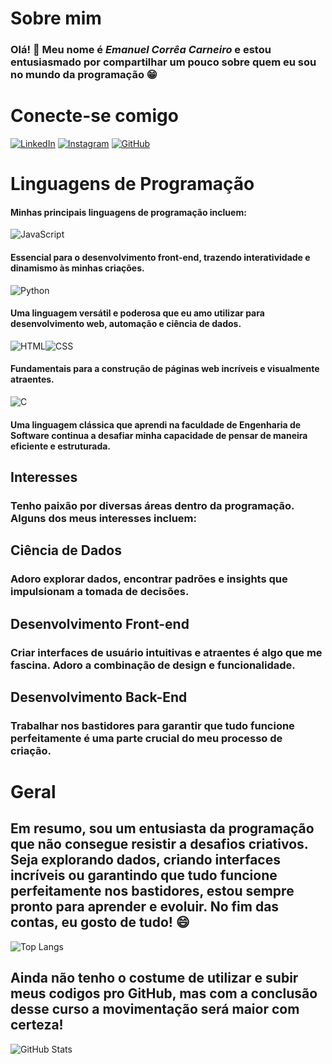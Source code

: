 # Sobre mim

 ### Olá! 👋 Meu nome é *Emanuel Corrêa Carneiro* e estou entusiasmado por compartilhar um pouco sobre quem eu sou no mundo da programação 😁
# Conecte-se comigo

[![LinkedIn](https://img.shields.io/badge/LinkedIn-0077B5?style=for-the-badge&logo=linkedin&logoColor=white)](https://www.linkedin.com/in/emanuelcorreacarneiro/)
[![Instagram](https://img.shields.io/badge/Instagram-E4405F?style=for-the-badge&logo=instagram&logoColor=white)](https://www.instagram.com/emanuelcorreaclimb/)
[![GitHub](https://img.shields.io/badge/GitHub-181717?style=for-the-badge&logo=github&logoColor=white)](https://github.com/eccarneiro)

 # Linguagens de Programação
 
#### Minhas principais linguagens de programação incluem:

![JavaScript](https://img.shields.io/badge/JavaScript-F7DF1E?style=for-the-badge&logo=javascript&logoColor=black)

#### Essencial para o desenvolvimento front-end, trazendo interatividade e dinamismo às minhas criações.

![Python](https://img.shields.io/badge/Python-3776AB?style=for-the-badge&logo=python&logoColor=white) 
#### Uma linguagem versátil e poderosa que eu amo utilizar para desenvolvimento web, automação e ciência de dados.



![HTML](https://img.shields.io/badge/HTML-E34F26?style=for-the-badge&logo=html5&logoColor=white)![CSS](https://img.shields.io/badge/CSS-1572B6?style=for-the-badge&logo=css3&logoColor=white)
#### Fundamentais para a construção de páginas web incríveis e visualmente atraentes.

![C](https://img.shields.io/badge/C-00599C?style=for-the-badge&logo=c&logoColor=white)
#### Uma linguagem clássica que aprendi na faculdade de Engenharia de Software continua a desafiar minha capacidade de pensar de maneira eficiente e estruturada.
## Interesses
### Tenho paixão por diversas áreas dentro da programação. Alguns dos meus interesses incluem:
## Ciência de Dados
### Adoro explorar dados, encontrar padrões e insights que impulsionam a tomada de decisões.
## Desenvolvimento Front-end
### Criar interfaces de usuário intuitivas e atraentes é algo que me fascina. Adoro a combinação de design e funcionalidade.
## Desenvolvimento Back-End
### Trabalhar nos bastidores para garantir que tudo funcione perfeitamente é uma parte crucial do meu processo de criação.

# Geral
## Em resumo, sou um entusiasta da programação que não consegue resistir a desafios criativos. Seja explorando dados, criando interfaces incríveis ou garantindo que tudo funcione perfeitamente nos bastidores, estou sempre pronto para aprender e evoluir. No fim das contas, eu gosto de tudo! 😄

![Top Langs](https://github-readme-stats-git-masterrstaa-rickstaa.vercel.app/api/top-langs/?username=eccarneiro&bg_color=000&border_color=30A3DC&title_color=E94D5F&text_color=FFF)

## Ainda não tenho o costume de utilizar e subir meus codigos pro GitHub, mas com a conclusão desse curso a movimentação será maior com certeza!

![GitHub Stats](https://github-readme-stats.vercel.app/api?username=eccarneiro&theme=transparent&bg_color=000&border_color=30A3DC&show_icons=true&icon_color=30A3DC&title_color=E94D5F&text_color=FFF)
